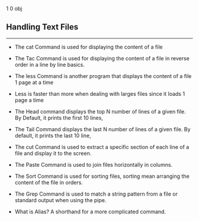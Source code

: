 
1 0 obj
## Handling Text Files
-----------------------------
* The cat Command is used for displaying the content of a file
  


* The Tac Command is used for displaying the content of a file in reverse order in a line by line basics.



* The less Command is another program that displays the content of a file 1 page at a time



* Less is faster than more when dealing with larges files since it loads 1 page a time



* The Head command displays the top N number of lines of a given file. By Default, it prints the first 10 lines,



* The Tail Command displays the last N number of lines of a given file. By default, it prints the last 10 line,



* The cut Command is used to extract a specific section of each line of a file and display it to the screen.



* The Paste Command is used to join files horizontally in columns.



* The Sort Command is used for sorting files, sorting mean arranging the content of the file in orders.



* The Grep Command is used to match a string pattern from a file or standard output when using the pipe.


* What is Alias? A shorthand for a more complicated command.